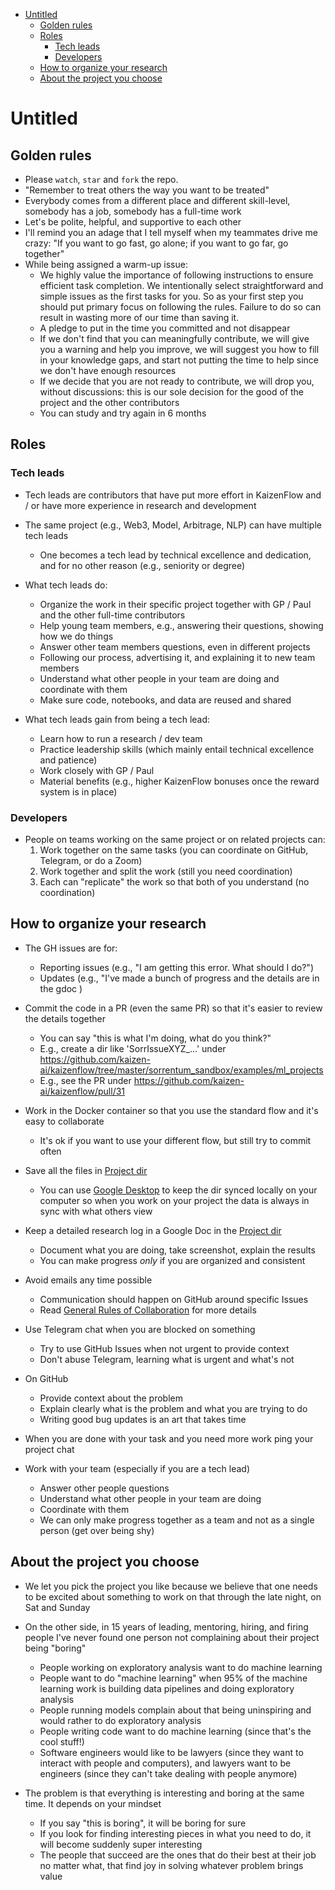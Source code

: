 

<!-- toc -->

- [Untitled](#untitled)
  * [Golden rules](#golden-rules)
  * [Roles](#roles)
    + [Tech leads](#tech-leads)
    + [Developers](#developers)
  * [How to organize your research](#how-to-organize-your-research)
  * [About the project you choose](#about-the-project-you-choose)

<!-- tocstop -->

# Untitled

## Golden rules

- Please `watch`, `star` and `fork` the repo.
- "Remember to treat others the way you want to be treated"
- Everybody comes from a different place and different skill-level, somebody has
  a job, somebody has a full-time work
- Let's be polite, helpful, and supportive to each other
- I'll remind you an adage that I tell myself when my teammates drive me crazy:
  "If you want to go fast, go alone; if you want to go far, go together"
- While being assigned a warm-up issue:
  - We highly value the importance of following instructions to ensure efficient
    task completion. We intentionally select straightforward and simple issues
    as the first tasks for you. So as your first step you should put primary
    focus on following the rules. Failure to do so can result in wasting more of
    our time than saving it.
  - A pledge to put in the time you committed and not disappear
  - If we don't find that you can meaningfully contribute, we will give you a
    warning and help you improve, we will suggest you how to fill in your
    knowledge gaps, and start not putting the time to help since we don't have
    enough resources
  - If we decide that you are not ready to contribute, we will drop you, without
    discussions: this is our sole decision for the good of the project and the
    other contributors
  - You can study and try again in 6 months

## Roles

### Tech leads

- Tech leads are contributors that have put more effort in KaizenFlow and / or
  have more experience in research and development

- The same project (e.g., Web3, Model, Arbitrage, NLP) can have multiple tech
  leads
  - One becomes a tech lead by technical excellence and dedication, and for no
    other reason (e.g., seniority or degree)

- What tech leads do:
  - Organize the work in their specific project together with GP / Paul and the
    other full-time contributors
  - Help young team members, e.g., answering their questions, showing how we do
    things
  - Answer other team members questions, even in different projects
  - Following our process, advertising it, and explaining it to new team members
  - Understand what other people in your team are doing and coordinate with them
  - Make sure code, notebooks, and data are reused and shared

- What tech leads gain from being a tech lead:
  - Learn how to run a research / dev team
  - Practice leadership skills (which mainly entail technical excellence and
    patience)
  - Work closely with GP / Paul
  - Material benefits (e.g., higher KaizenFlow bonuses once the reward system is
    in place)

### Developers

- People on teams working on the same project or on related projects can:
  1. Work together on the same tasks (you can coordinate on GitHub, Telegram, or
     do a Zoom)
  2. Work together and split the work (still you need coordination)
  3. Each can "replicate" the work so that both of you understand (no
     coordination)

## How to organize your research

- The GH issues are for:
  - Reporting issues (e.g., "I am getting this error. What should I do?")
  - Updates (e.g., "I've made a bunch of progress and the details are in the
    gdoc <link>)

- Commit the code in a PR (even the same PR) so that it's easier to review the
  details together
  - You can say "this is what I'm doing, what do you think?"
  - E.g., create a dir like 'SorrIssueXYZ\_...' under
    https://github.com/kaizen-ai/kaizenflow/tree/master/sorrentum_sandbox/examples/ml_projects
  - E.g., see the PR under https://github.com/kaizen-ai/kaizenflow/pull/31

- Work in the Docker container so that you use the standard flow and it's easy
  to collaborate
  - It's ok if you want to use your different flow, but still try to commit
    often

- Save all the files in
  [Project dir](https://drive.google.com/drive/u/0/folders/1eKj6u_cbQM0ZLZ4wRJ6xPM1oqIKwusUo)
  - You can use [Google Desktop](https://www.google.com/drive/download/) to keep
    the dir synced locally on your computer so when you work on your project the
    data is always in sync with what others view

- Keep a detailed research log in a Google Doc in the
  [Project dir](https://drive.google.com/drive/u/0/folders/1eKj6u_cbQM0ZLZ4wRJ6xPM1oqIKwusUo)
  - Document what you are doing, take screenshot, explain the results
  - You can make progress _only_ if you are organized and consistent

- Avoid emails any time possible
  - Communication should happen on GitHub around specific Issues
  - Read
    [General Rules of Collaboration](/docs/work_organization/all.team_collaboration.how_to_guide.md)
    for more details

- Use Telegram chat when you are blocked on something
  - Try to use GitHub Issues when not urgent to provide context
  - Don't abuse Telegram, learning what is urgent and what's not

- On GitHub
  - Provide context about the problem
  - Explain clearly what is the problem and what you are trying to do
  - Writing good bug updates is an art that takes time

- When you are done with your task and you need more work ping your project chat

- Work with your team (especially if you are a tech lead)
  - Answer other people questions
  - Understand what other people in your team are doing
  - Coordinate with them
  - We can only make progress together as a team and not as a single person (get
    over being shy)

## About the project you choose

- We let you pick the project you like because we believe that one needs to be
  excited about something to work on that through the late night, on Sat and
  Sunday
- On the other side, in 15 years of leading, mentoring, hiring, and firing
  people I've never found one person not complaining about their project being
  "boring"
  - People working on exploratory analysis want to do machine learning
  - People want to do "machine learning" when 95% of the machine learning work
    is building data pipelines and doing exploratory analysis
  - People running models complain about that being uninspiring and would rather
    to do exploratory analysis
  - People writing code want to do machine learning (since that's the cool
    stuff!)
  - Software engineers would like to be lawyers (since they want to interact
    with people and computers), and lawyers want to be engineers (since they
    can't take dealing with people anymore)

- The problem is that everything is interesting and boring at the same time. It
  depends on your mindset
  - If you say "this is boring", it will be boring for sure
  - If you look for finding interesting pieces in what you need to do, it will
    become suddenly super interesting
  - The people that succeed are the ones that do their best at their job no
    matter what, that find joy in solving whatever problem brings value
